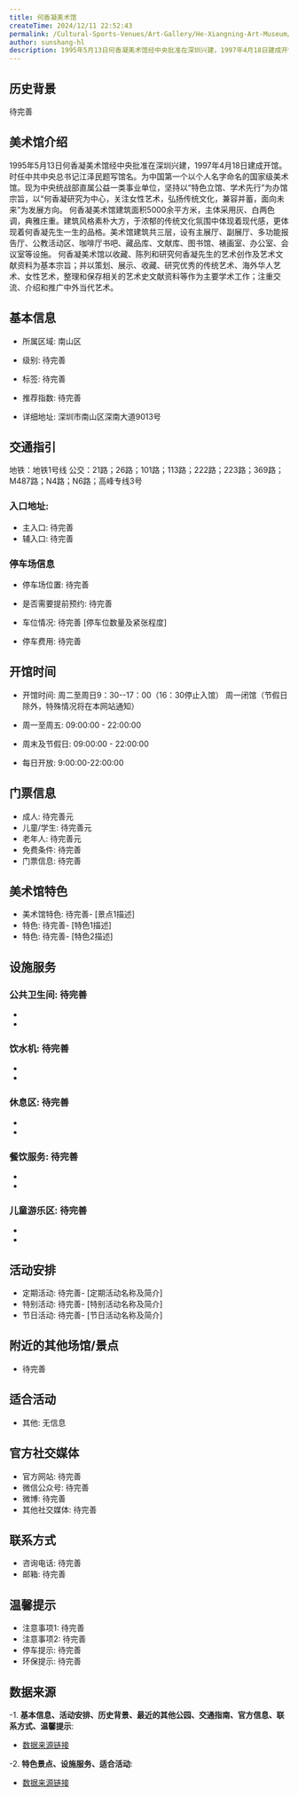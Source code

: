 ```yaml
---
title: 何香凝美术馆
createTime: 2024/12/11 22:52:43
permalink: /Cultural-Sports-Venues/Art-Gallery/He-Xiangning-Art-Museum/
author: sunshang-hl
description: 1995年5月13日何香凝美术馆经中央批准在深圳兴建，1997年4月18日建成开馆。时任中共中央总书记江泽民题写馆名。为中国第一个以个人名字命名的国家级美术馆。
---
```

<ImageCard
image="https://www.szartm.com/open/images/gkbg.png"
title= "何香凝美术馆"
description= "1995年5月13日何香凝美术馆经中央批准在深圳兴建，1997年4月18日建成开馆。时任中共中央总书记江泽民题写馆名。为中国第一个以个人名字命名的国家级美术馆。"
date="2024/12/11"
href="/"
author="sunshang-hl"
/>

## 历史背景

 待完善

## 美术馆介绍

 1995年5月13日何香凝美术馆经中央批准在深圳兴建，1997年4月18日建成开馆。时任中共中央总书记江泽民题写馆名。为中国第一个以个人名字命名的国家级美术馆。现为中央统战部直属公益一类事业单位，坚持以“特色立馆、学术先行”为办馆宗旨，以“何香凝研究为中心，关注女性艺术，弘扬传统文化，兼容并蓄，面向未来”为发展方向。
何香凝美术馆建筑面积5000余平方米，主体采用灰、白两色调，典雅庄重。建筑风格素朴大方，于浓郁的传统文化氛围中体现着现代感，更体现着何香凝先生一生的品格。美术馆建筑共三层，设有主展厅、副展厅、多功能报告厅、公教活动区、咖啡厅书吧、藏品库、文献库、图书馆、裱画室、办公室、会议室等设施。 何香凝美术馆以收藏、陈列和研究何香凝先生的艺术创作及艺术文献资料为基本宗旨；并以策划、展示、收藏、研究优秀的传统艺术、海外华人艺术、女性艺术，整理和保存相关的艺术史文献资料等作为主要学术工作；注重交流、介绍和推广中外当代艺术。

## 基本信息
- 所属区域: 南山区

- 级别: 待完善

- 标签: 待完善

- 推荐指数: 待完善

- 详细地址: 深圳市南山区深南大道9013号

## 交通指引

 地铁：地铁1号线
公交：21路；26路；101路；113路；222路；223路；369路；M487路；N4路；N6路；高峰专线3号
### 入口地址:
- 主入口: 待完善
- 辅入口: 待完善
### 停车场信息
- 停车场位置: 待完善

- 是否需要提前预约: 待完善

- 车位情况: 待完善 [停车位数量及紧张程度]

- 停车费用: 待完善

## 开馆时间
- 开馆时间: 周二至周日9：30--17：00（16：30停止入馆） 周一闭馆（节假日除外，特殊情况将在本网站通知）

- 周一至周五: 09:00:00 - 22:00:00
- 周末及节假日: 09:00:00 - 22:00:00
- 每日开放: 9:00:00-22:00:00

## 门票信息
- 成人: 待完善元
- 儿童/学生: 待完善元
- 老年人: 待完善元
- 免费条件: 待完善
- 门票信息: 待完善
## 美术馆特色
- 美术馆特色: 待完善- [景点1描述]
- 特色: 待完善- [特色1描述]
- 特色: 待完善- [特色2描述]
## 设施服务
### 公共卫生间: 待完善
- 
- 
### 饮水机: 待完善
- 
- 
### 休息区: 待完善
- 
- 
### 餐饮服务: 待完善
- 
- 
### 儿童游乐区: 待完善
- 
- 
## 活动安排
- 定期活动: 待完善- [定期活动名称及简介]
- 特别活动: 待完善- [特别活动名称及简介]
- 节日活动: 待完善- [节日活动名称及简介]
## 附近的其他场馆/景点
- 待完善

## 适合活动
- 其他: 无信息

## 官方社交媒体
- 官方网站: 待完善
- 微信公众号: 待完善
- 微博: 待完善
- 其他社交媒体: 待完善

## 联系方式
- 咨询电话: 待完善
- 邮箱: 待完善

## 温馨提示
- 注意事项1: 待完善
- 注意事项2: 待完善
- 停车提示: 待完善
- 环保提示: 待完善

## 数据来源
-1. **基本信息、活动安排、历史背景、最近的其他公园、交通指南、官方信息、联系方式、温馨提示**:
- [数据来源链接](http://www.sz.gov.cn/szzt2010/szwtt/wtcg/whcg/content/post_11131257.html)

-2. **特色景点、设施服务、适合活动**:
- [数据来源链接](http://www.sz.gov.cn/szzt2010/szwtt/wtcg/whcg/content/post_11131257.html)

